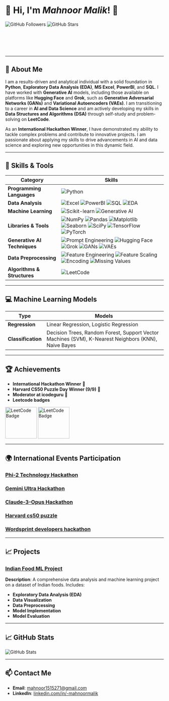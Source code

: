 # 👋 Hi, I'm *Mahnoor Malik*! 🌟

![GitHub Followers](https://img.shields.io/github/followers/Mahnoormalik123?label=Follow&style=social)
![GitHub Stars](https://img.shields.io/github/stars/Mahnoormalik123?label=Stars&style=social)

<!DOCTYPE html>
<html lang="en">
<head>
    <meta charset="UTF-8">
    <meta name="viewport" content="width=device-width, initial-scale=1.0">
    <title>Animated Text</title>
    <style>
        @keyframes blink {
            0% { opacity: 1; }
            50% { opacity: 0; }
            100% { opacity: 1; }
        }
        .animated-text {
            font-size: 2em;
            color: #3498db;
            animation: blink 1s step-start infinite;
        }
    </style>
</head>
<body>
    <h1 class="animated-text">👋 Hi, I'm Mahnoor Malik!</h1>
</body>
</html>

---

## 📖 About Me
I am a results-driven and analytical individual with a solid foundation in **Python**, **Exploratory Data Analysis (EDA)**, **MS Excel**, **PowerBI**, and **SQL**. I have worked with **Generative AI** models, including those available on platforms like **Hugging Face** and **Grok**, such as **Generative Adversarial Networks (GANs)** and **Variational Autoencoders (VAEs)**. I am transitioning to a career in **AI and Data Science** and am actively developing my skills in **Data Structures and Algorithms (DSA)** through self-study and problem-solving on **LeetCode**.

As an **International Hackathon Winner**, I have demonstrated my ability to tackle complex problems and contribute to innovative projects. I am passionate about applying my skills to drive advancements in AI and data science and exploring new opportunities in this dynamic field.


---
## 🚀 Skills & Tools

| **Category**             | **Skills**                                                         |
|--------------------------|--------------------------------------------------------------------|
| **Programming Languages**| ![Python](https://img.shields.io/badge/Python-3776AB?style=flat&logo=python&logoColor=white) |
| **Data Analysis**        | ![Excel](https://img.shields.io/badge/MS%20Excel-217346?style=flat&logo=microsoft-office&logoColor=white) ![PowerBI](https://img.shields.io/badge/PowerBI-F2C300?style=flat&logo=powerbi&logoColor=black) ![SQL](https://img.shields.io/badge/SQL-4479A1?style=flat&logo=postgresql&logoColor=white) ![EDA](https://img.shields.io/badge/EDA-2F9E44?style=flat&logo=data&logoColor=white) |
| **Machine Learning**    | ![Scikit-learn](https://img.shields.io/badge/Scikit--learn-F7931E?style=flat&logo=scikit-learn&logoColor=white) ![Generative AI](https://img.shields.io/badge/Generative%20AI-ff6347?style=flat&logo=openai&logoColor=white) |
| **Libraries & Tools**    | ![NumPy](https://img.shields.io/badge/Numpy-013243?style=flat&logo=numpy&logoColor=white) ![Pandas](https://img.shields.io/badge/Pandas-150458?style=flat&logo=pandas&logoColor=white) ![Matplotlib](https://img.shields.io/badge/Matplotlib-115570?style=flat&logo=matplotlib&logoColor=white) ![Seaborn](https://img.shields.io/badge/Seaborn-9C77D3?style=flat&logo=seaborn&logoColor=white) ![SciPy](https://img.shields.io/badge/SciPy-8CAAE6?style=flat&logo=scipy&logoColor=black) ![TensorFlow](https://img.shields.io/badge/TensorFlow-FF6F00?style=flat&logo=tensorflow&logoColor=white) ![PyTorch](https://img.shields.io/badge/PyTorch-EE4C2C?style=flat&logo=pytorch&logoColor=white) |
| **Generative AI Techniques** | ![Prompt Engineering](https://img.shields.io/badge/Prompt%20Engineering-4B9CD3?style=flat&logo=artstation&logoColor=white) ![Hugging Face](https://img.shields.io/badge/Hugging%20Face-F7685F?style=flat&logo=huggingface&logoColor=white) ![Grok](https://img.shields.io/badge/Grok-00A6A8?style=flat&logo=grok&logoColor=white) ![GANs](https://img.shields.io/badge/GANs-FF7F00?style=flat&logo=apache&logoColor=white) ![VAEs](https://img.shields.io/badge/VAEs-1F77B4?style=flat&logo=data&logoColor=white) |
| **Data Preprocessing**   | ![Feature Engineering](https://img.shields.io/badge/Feature%20Engineering-4B9CD3?style=flat&logo=artstation&logoColor=white) ![Feature Scaling](https://img.shields.io/badge/Feature%20Scaling-FF7F00?style=flat&logo=apache&logoColor=white) ![Encoding](https://img.shields.io/badge/Encoding-1F77B4?style=flat&logo=data&logoColor=white) ![Missing Values](https://img.shields.io/badge/Missing%20Values-FF6F61?style=flat&logo=data&logoColor=white) |
| **Algorithms & Structures** | ![LeetCode](https://img.shields.io/badge/LeetCode-FFA116?style=flat&logo=leetcode&logoColor=black) |

---

## 💻 Machine Learning Models

| **Type**           | **Models**                                                                                             |
|--------------------|--------------------------------------------------------------------------------------------------------|
| **Regression**     | Linear Regression, Logistic Regression                                                               |
| **Classification** | Decision Trees, Random Forest, Support Vector Machines (SVM), K-Nearest Neighbors (KNN), Naive Bayes  |
---

## 🏆 Achievements

- **International Hackathon Winner** 🏅
- **Harvard CS50 Puzzle Day Winner (9/9)** 🎉
- **Moderator at icodeguru** 💼
- **Leetcode badges** 

<img src="https://assets.leetcode.com/static_assets/marketing/2024-50.gif" alt="LeetCode Badge" width="100"/>
<img src="https://assets.leetcode.com/static_assets/marketing/2024-100-new.gif" alt="LeetCode Badge" width="100"/>

---

## 🌍 International Events Participation

### [Phi-2 Technology Hackathon](https://lablab.ai/event/phi-2-technology-24-hours-challenge/the-phi-generation/phi-generation-graph-detective)

### [Gemini Ultra Hackathon](https://lablab.ai/event/gemini-ultra-hackathon/rilex/accesify)

### [Claude-3-Opus Hackathon](https://lablab.ai/event/24h-claude-hackathon/global-insight/global-insight-claude-3-opus)

### [Harvard cs50 puzzle](https://www.linkedin.com/posts/-mahnoormalik_cs50-puzzleday-teamwork-activity-7184323266524680192-WRNH/?utm_source=share&utm_medium=member_android)

### [Wordsprint developers hackathon](https://www.linkedin.com/posts/-mahnoormalik_icodeguru-wpbrigade-icodeguru-activity-7174560082330849280-q8Uj/?utm_source=share&utm_medium=member_android)
---

## 📈 Projects

### [Indian Food ML Project](https://github.com/Mahnoormalik123/Indian-food-project)
**Description**: A comprehensive data analysis and machine learning project on a dataset of Indian foods. Includes:
- **Exploratory Data Analysis (EDA)**
- **Data Visualization**
- **Data Preprocessing**
- **Model Implementation**
- **Model Evaluation**

---

## 📈 GitHub Stats
![GitHub Stats](https://github-readme-stats.vercel.app/api?username=Mahnoormalik123&show_icons=true&theme=radical)

---

## 📫 Contact Me
- **Email**: [mahnoor1515271@gmail.com](mailto:mahnoor1515271@gmail.com)
- **LinkedIn**: [linkedin.com/in/-mahnoormalik](https://www.linkedin.com/in/-mahnoormalik)


